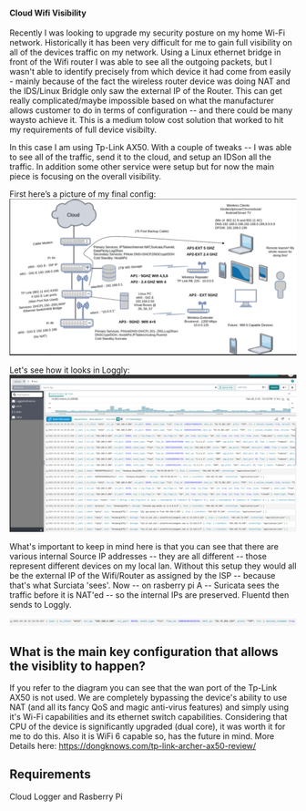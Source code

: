 #### Cloud Wifi Visibility 

Recently I was looking to upgrade my security posture on my home Wi-Fi network. Historically it has been very difficult for me to gain full visibility on all of the devices traffic on my network. Using a Linux ethernet bridge in front of the Wifi router  I was able to see all the outgoing packets, but I wasn't able to identify precisely from which device it had come from easily - mainly because of the fact the wireless router device was doing NAT and the IDS/Linux Bridgle only saw the external IP of the Router. This can get really complicated/maybe impossible based on what the manufacturer allows customer to do in terms of configuration -- and there could be many waysto achieve it. This is a medium tolow cost solution that worked to hit my requirements of full device visibilty.

In this case I am using Tp-Link AX50. With a couple of tweaks --  I was able to see all of the traffic, send it to the cloud, and setup an IDSon all the traffic. In addition some other service were setup but for now the main piece is focusing on the overall visibility.


First here’s a picture of my final config:
![Final Config](final_config.png)

Let's see how it looks in Loggly:
![Loggly](loggly.png)


What's important to keep in mind here is that you can see that there are various internal Source IP addresses -- they are all different --  those represent different devices on my local lan.  Without this setup they would all be the external IP of the Wifi/Router as assigned by the ISP -- because that's what Surciata 'sees'.  Now -- on rasberry pi A -- Suricata sees the traffic before it is NAT'ed -- so the internal IPs are preserved. Fluentd then sends to Loggly.

![NAT'ed Client](loggly2.png)

## What is the main key configuration that allows the visiblity to happen?
If you refer to the diagram you can see that the wan port of the Tp-Link AX50 is not used. We are completely bypassing the device's ability to use NAT (and all its fancy QoS and magic anti-virus features) and simply using it's Wi-Fi capabilities and its ethernet switch capabilities. Considering that CPU of the device is significantly upgraded (dual core), it was worth it for me to do this. Also it is WiFi 6 capable so, has the future in mind. More Details here: https://dongknows.com/tp-link-archer-ax50-review/


## Requirements
Cloud Logger and Rasberry Pi
